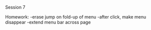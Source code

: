 Session 7

Homework:
-erase jump on fold-up of menu
-after click, make menu disappear
-extend menu bar across page

